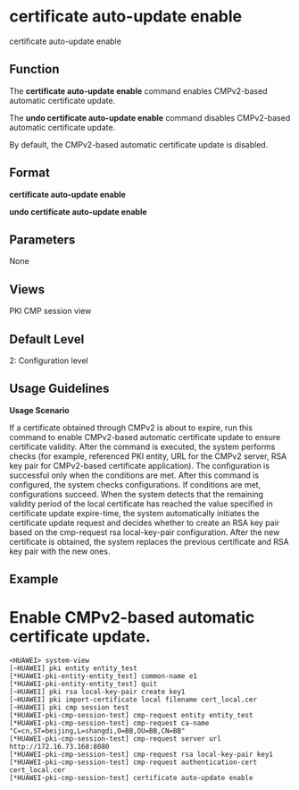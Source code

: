 certificate auto-update enable
==============================

certificate auto-update enable

Function
--------



The **certificate auto-update enable** command enables CMPv2-based automatic certificate update.

The **undo certificate auto-update enable** command disables CMPv2-based automatic certificate update.



By default, the CMPv2-based automatic certificate update is disabled.


Format
------

**certificate auto-update enable**

**undo certificate auto-update enable**


Parameters
----------

None

Views
-----

PKI CMP session view


Default Level
-------------

2: Configuration level


Usage Guidelines
----------------

**Usage Scenario**



If a certificate obtained through CMPv2 is about to expire, run this command to enable CMPv2-based automatic certificate update to ensure certificate validity. After the command is executed, the system performs checks (for example, referenced PKI entity, URL for the CMPv2 server, RSA key pair for CMPv2-based certificate application). The configuration is successful only when the conditions are met. After this command is configured, the system checks configurations. If conditions are met, configurations succeed. When the system detects that the remaining validity period of the local certificate has reached the value specified in certificate update expire-time, the system automatically initiates the certificate update request and decides whether to create an RSA key pair based on the cmp-request rsa local-key-pair configuration. After the new certificate is obtained, the system replaces the previous certificate and RSA key pair with the new ones.




Example
-------

# Enable CMPv2-based automatic certificate update.
```
<HUAWEI> system-view
[~HUAWEI] pki entity entity_test
[*HUAWEI-pki-entity-entity_test] common-name e1
[*HUAWEI-pki-entity-entity_test] quit
[~HUAWEI] pki rsa local-key-pair create key1
[~HUAWEI] pki import-certificate local filename cert_local.cer
[~HUAWEI] pki cmp session test
[*HUAWEI-pki-cmp-session-test] cmp-request entity entity_test
[*HUAWEI-pki-cmp-session-test] cmp-request ca-name "C=cn,ST=beijing,L=shangdi,O=BB,OU=BB,CN=BB"
[*HUAWEI-pki-cmp-session-test] cmp-request server url http://172.16.73.168:8080
[*HUAWEI-pki-cmp-session-test] cmp-request rsa local-key-pair key1
[*HUAWEI-pki-cmp-session-test] cmp-request authentication-cert cert_local.cer
[*HUAWEI-pki-cmp-session-test] certificate auto-update enable

```